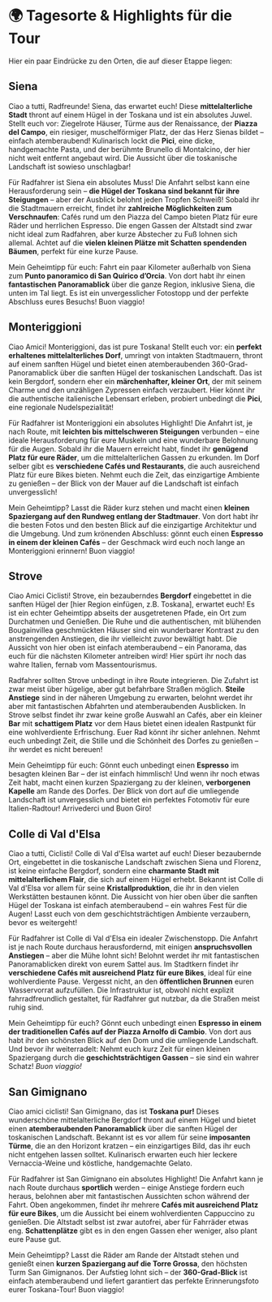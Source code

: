 # 🌍 Tagesorte & Highlights für die Tour

Hier ein paar Eindrücke zu den Orten, die auf dieser Etappe liegen:

## Siena

Ciao a tutti, Radfreunde! Siena, das erwartet euch!  Diese **mittelalterliche Stadt** thront auf einem Hügel in der Toskana und ist ein absolutes Juwel.  Stellt euch vor:  Ziegelrote Häuser, Türme aus der Renaissance, der **Piazza del Campo**, ein riesiger, muschelförmiger Platz, der das Herz Sienas bildet – einfach atemberaubend! Kulinarisch lockt die **Pici**, eine dicke, handgemachte Pasta,  und der berühmte Brunello di Montalcino, der hier nicht weit entfernt angebaut wird.  Die Aussicht über die toskanische Landschaft ist sowieso unschlagbar!


Für Radfahrer ist Siena ein absolutes Muss! Die Anfahrt selbst kann eine Herausforderung sein – **die Hügel der Toskana sind bekannt für ihre Steigungen** – aber der Ausblick belohnt jeden Tropfen Schweiß!  Sobald ihr die Stadtmauern erreicht, findet ihr **zahlreiche Möglichkeiten zum Verschnaufen**:  Cafés rund um den Piazza del Campo bieten Platz für eure Räder und herrlichen Espresso.  Die engen Gassen der Altstadt sind zwar nicht ideal zum Radfahren, aber kurze Abstecher zu Fuß lohnen sich allemal.  Achtet auf die **vielen kleinen Plätze mit Schatten spendenden Bäumen**, perfekt für eine kurze Pause.


Mein Geheimtipp für euch:  Fahrt ein paar Kilometer außerhalb von Siena zum **Punto panoramico di San Quirico d’Orcia**.  Von dort habt ihr einen **fantastischen Panoramablick** über die ganze Region, inklusive Siena, die unten im Tal liegt.  Es ist ein unvergesslicher Fotostopp und der perfekte Abschluss eures Besuchs!  Buon viaggio!

## Monteriggioni

Ciao Amici!  Monteriggioni, das ist pure Toskana!  Stellt euch vor: ein **perfekt erhaltenes mittelalterliches Dorf**, umringt von intakten Stadtmauern, thront auf einem sanften Hügel und bietet einen atemberaubenden 360-Grad-Panoramablick über die sanften Hügel der toskanischen Landschaft.  Das ist kein Bergdorf, sondern eher ein **märchenhafter, kleiner Ort**, der mit seinem Charme und den unzähligen Zypressen einfach verzaubert.  Hier könnt ihr die authentische italienische Lebensart erleben, probiert unbedingt die **Pici**, eine regionale Nudelspezialität!

Für Radfahrer ist Monteriggioni ein absolutes Highlight! Die Anfahrt ist, je nach Route,  mit **leichten bis mittelschweren Steigungen** verbunden – eine ideale Herausforderung für eure Muskeln und eine wunderbare Belohnung für die Augen.  Sobald ihr die Mauern erreicht habt, findet ihr **genügend Platz für eure Räder**, um die mittelalterlichen Gassen zu erkunden.  Im Dorf selber gibt es **verschiedene Cafés und Restaurants**, die auch ausreichend Platz für eure Bikes bieten.  Nehmt euch die Zeit, das einzigartige Ambiente zu genießen – der Blick von der Mauer auf die Landschaft ist einfach unvergesslich!

Mein Geheimtipp?  Lasst die Räder kurz stehen und macht einen **kleinen Spaziergang auf den Rundweg entlang der Stadtmauer**.  Von dort habt ihr die besten Fotos und den besten Blick auf die einzigartige Architektur und die Umgebung.  Und zum krönenden Abschluss: gönnt euch einen **Espresso in einem der kleinen Cafés** – der Geschmack wird euch noch lange an Monteriggioni erinnern! Buon viaggio!

## Strove

Ciao Amici Ciclisti!  Strove, ein bezauberndes **Bergdorf** eingebettet in die sanften Hügel der [hier Region einfügen, z.B. Toskana], erwartet euch!  Es ist ein echter Geheimtipp abseits der ausgetretenen Pfade, ein Ort zum Durchatmen und Genießen. Die Ruhe und die authentischen, mit blühenden Bougainvillea geschmückten Häuser sind ein wunderbarer Kontrast zu den anstrengenden Anstiegen, die ihr vielleicht zuvor bewältigt habt.  Die Aussicht von hier oben ist einfach atemberaubend – ein Panorama, das euch für die nächsten Kilometer antreiben wird!  Hier spürt ihr noch das wahre Italien, fernab vom Massentourismus.


Radfahrer sollten Strove unbedingt in ihre Route integrieren.  Die Zufahrt ist zwar meist über hügelige, aber gut befahrbare Straßen möglich.  **Steile Anstiege** sind in der näheren Umgebung zu erwarten, belohnt werdet ihr aber mit fantastischen Abfahrten und atemberaubenden Ausblicken.  In Strove selbst findet ihr zwar keine große Auswahl an Cafés, aber ein kleiner **Bar** mit **schattigem Platz** vor dem Haus bietet einen idealen Rastpunkt für eine wohlverdiente Erfrischung. Euer Rad könnt ihr sicher anlehnen.  Nehmt euch unbedingt Zeit, die Stille und die Schönheit des Dorfes zu genießen – ihr werdet es nicht bereuen!


Mein Geheimtipp für euch:  Gönnt euch unbedingt einen **Espresso** im besagten kleinen Bar – der ist einfach himmlisch!  Und wenn ihr noch etwas Zeit habt, macht einen kurzen Spaziergang zu der kleinen, **verborgenen Kapelle** am Rande des Dorfes.  Der Blick von dort auf die umliegende Landschaft ist unvergesslich und bietet ein perfektes Fotomotiv für eure Italien-Radtour! Arrivederci und Buon Giro!

## Colle di Val d'Elsa

Ciao a tutti, Ciclisti! Colle di Val d'Elsa wartet auf euch!  Dieser bezaubernde Ort, eingebettet in die toskanische Landschaft zwischen Siena und Florenz, ist keine einfache Bergdorf, sondern eine **charmante Stadt mit mittelalterlichem Flair**, die sich auf einem Hügel erhebt.  Bekannt ist Colle di Val d'Elsa vor allem für seine **Kristallproduktion**, die ihr in den vielen Werkstätten bestaunen könnt.  Die Aussicht von hier oben über die sanften Hügel der Toskana ist einfach atemberaubend – ein wahres Fest für die Augen! Lasst euch von dem geschichtsträchtigen Ambiente verzaubern, bevor es weitergeht!


Für Radfahrer ist Colle di Val d'Elsa ein idealer Zwischenstopp. Die Anfahrt ist je nach Route durchaus herausfordernd, mit einigen **anspruchsvollen Anstiegen** – aber die Mühe lohnt sich! Belohnt werdet ihr mit fantastischen Panoramablicken direkt von eurem Sattel aus.  Im Stadtkern findet ihr **verschiedene Cafés mit ausreichend Platz für eure Bikes**, ideal für eine wohlverdiente Pause.  Vergesst nicht, an den **öffentlichen Brunnen** euren Wasservorrat aufzufüllen.  Die Infrastruktur ist, obwohl nicht explizit fahrradfreundlich gestaltet, für Radfahrer gut nutzbar, da die Straßen meist ruhig sind.


Mein Geheimtipp für euch?  Gönnt euch unbedingt einen **Espresso in einem der traditionellen Cafés auf der Piazza Arnolfo di Cambio**.  Von dort aus habt ihr den schönsten Blick auf den Dom und die umliegende Landschaft. Und bevor ihr weiterradelt: Nehmt euch kurz Zeit für einen kleinen Spaziergang durch die **geschichtsträchtigen Gassen** – sie sind ein wahrer Schatz!  *Buon viaggio!*

## San Gimignano

Ciao amici ciclisti! San Gimignano, das ist **Toskana pur!**  Dieses wunderschöne mittelalterliche Bergdorf thront auf einem Hügel und bietet einen **atemberaubenden Panoramablick** über die sanften Hügel der toskanischen Landschaft.  Bekannt ist es vor allem für seine **imposanten Türme**, die an den Horizont kratzen –  ein einzigartiges Bild, das ihr euch nicht entgehen lassen solltet.  Kulinarisch erwarten euch hier leckere Vernaccia-Weine und köstliche, handgemachte Gelato.


Für Radfahrer ist San Gimignano ein absolutes Highlight! Die Anfahrt kann je nach Route durchaus **sportlich** werden – einige Anstiege fordern euch heraus, belohnen aber mit fantastischen Aussichten schon während der Fahrt.  Oben angekommen, findet ihr mehrere **Cafés mit ausreichend Platz für eure Bikes**, um die Aussicht bei einem wohlverdienten Cappuccino zu genießen.  Die Altstadt selbst ist zwar autofrei, aber für Fahrräder etwas eng.  **Schattenplätze** gibt es in den engen Gassen eher weniger, also plant eure Pause gut.


Mein Geheimtipp?  Lasst die Räder am Rande der Altstadt stehen und genießt einen **kurzen Spaziergang auf die Torre Grossa**, den höchsten Turm San Gimignanos.  Der Aufstieg lohnt sich – der **360-Grad-Blick** ist einfach atemberaubend und liefert garantiert das perfekte Erinnerungsfoto eurer Toskana-Tour!  Buon viaggio!

